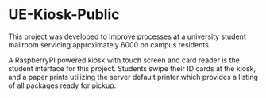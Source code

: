 # UE-Kiosk-Public

This project was developed to improve processes at a university student mailroom servicing approximately 6000 on campus residents.

A RaspberryPI powered kiosk with touch screen and card reader is the student interface for this project. Students swipe their ID cards at the kiosk, and a paper prints utilizing the server default printer which provides a listing of all packages ready for pickup.
